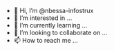 - 👋 Hi, I’m @nbessa-infostrux
- 👀 I’m interested in ...
- 🌱 I’m currently learning ...
- 💞️ I’m looking to collaborate on ...
- 📫 How to reach me ...

<!---
nbessa-infostrux/nbessa-infostrux is a ✨ special ✨ repository because its `README.md` (this file) appears on your GitHub profile.
You can click the Preview link to take a look at your changes.
--->
